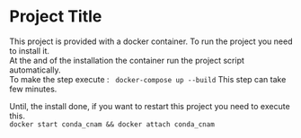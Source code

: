 # Project Title

This project is provided with a docker container.
To run the project you need to install it.<br>
At the and of the installation the container run the project script automatically.<br>
To make the step execute : ` docker-compose up --build`
This step can take few minutes.

Until, the install done, if you want to restart this project you need to execute this.<br>
`docker start conda_cnam && docker attach conda_cnam`